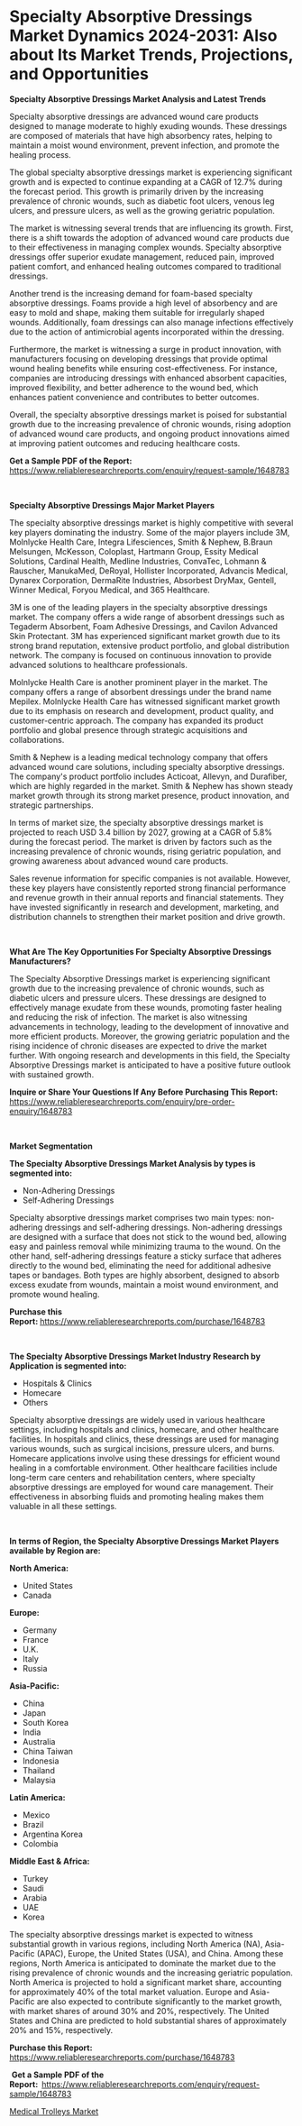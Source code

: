 <p><h1>Specialty Absorptive Dressings Market Dynamics 2024-2031: Also about Its Market Trends, Projections, and Opportunities</h1></p><p><strong>Specialty Absorptive Dressings Market Analysis and Latest Trends</strong></p>
<p><p>Specialty absorptive dressings are advanced wound care products designed to manage moderate to highly exuding wounds. These dressings are composed of materials that have high absorbency rates, helping to maintain a moist wound environment, prevent infection, and promote the healing process.</p><p>The global specialty absorptive dressings market is experiencing significant growth and is expected to continue expanding at a CAGR of 12.7% during the forecast period. This growth is primarily driven by the increasing prevalence of chronic wounds, such as diabetic foot ulcers, venous leg ulcers, and pressure ulcers, as well as the growing geriatric population.</p><p>The market is witnessing several trends that are influencing its growth. First, there is a shift towards the adoption of advanced wound care products due to their effectiveness in managing complex wounds. Specialty absorptive dressings offer superior exudate management, reduced pain, improved patient comfort, and enhanced healing outcomes compared to traditional dressings.</p><p>Another trend is the increasing demand for foam-based specialty absorptive dressings. Foams provide a high level of absorbency and are easy to mold and shape, making them suitable for irregularly shaped wounds. Additionally, foam dressings can also manage infections effectively due to the action of antimicrobial agents incorporated within the dressing.</p><p>Furthermore, the market is witnessing a surge in product innovation, with manufacturers focusing on developing dressings that provide optimal wound healing benefits while ensuring cost-effectiveness. For instance, companies are introducing dressings with enhanced absorbent capacities, improved flexibility, and better adherence to the wound bed, which enhances patient convenience and contributes to better outcomes.</p><p>Overall, the specialty absorptive dressings market is poised for substantial growth due to the increasing prevalence of chronic wounds, rising adoption of advanced wound care products, and ongoing product innovations aimed at improving patient outcomes and reducing healthcare costs.</p></p>
<p><strong>Get a Sample PDF of the Report:&nbsp;</strong> <a href="https://www.reliableresearchreports.com/enquiry/request-sample/1648783">https://www.reliableresearchreports.com/enquiry/request-sample/1648783</a></p>
<p>&nbsp;</p>
<p><strong>Specialty Absorptive Dressings Major Market Players</strong></p>
<p><p>The specialty absorptive dressings market is highly competitive with several key players dominating the industry. Some of the major players include 3M, Molnlycke Health Care, Integra Lifesciences, Smith & Nephew, B.Braun Melsungen, McKesson, Coloplast, Hartmann Group, Essity Medical Solutions, Cardinal Health, Medline Industries, ConvaTec, Lohmann & Rauscher, ManukaMed, DeRoyal, Hollister Incorporated, Advancis Medical, Dynarex Corporation, DermaRite Industries, Absorbest DryMax, Gentell, Winner Medical, Foryou Medical, and 365 Healthcare.</p><p>3M is one of the leading players in the specialty absorptive dressings market. The company offers a wide range of absorbent dressings such as Tegaderm Absorbent, Foam Adhesive Dressings, and Cavilon Advanced Skin Protectant. 3M has experienced significant market growth due to its strong brand reputation, extensive product portfolio, and global distribution network. The company is focused on continuous innovation to provide advanced solutions to healthcare professionals.</p><p>Molnlycke Health Care is another prominent player in the market. The company offers a range of absorbent dressings under the brand name Mepilex. Molnlycke Health Care has witnessed significant market growth due to its emphasis on research and development, product quality, and customer-centric approach. The company has expanded its product portfolio and global presence through strategic acquisitions and collaborations.</p><p>Smith & Nephew is a leading medical technology company that offers advanced wound care solutions, including specialty absorptive dressings. The company's product portfolio includes Acticoat, Allevyn, and Durafiber, which are highly regarded in the market. Smith & Nephew has shown steady market growth through its strong market presence, product innovation, and strategic partnerships.</p><p>In terms of market size, the specialty absorptive dressings market is projected to reach USD 3.4 billion by 2027, growing at a CAGR of 5.8% during the forecast period. The market is driven by factors such as the increasing prevalence of chronic wounds, rising geriatric population, and growing awareness about advanced wound care products.</p><p>Sales revenue information for specific companies is not available. However, these key players have consistently reported strong financial performance and revenue growth in their annual reports and financial statements. They have invested significantly in research and development, marketing, and distribution channels to strengthen their market position and drive growth.</p></p>
<p>&nbsp;</p>
<p><strong>What Are The Key Opportunities For Specialty Absorptive Dressings Manufacturers?</strong></p>
<p><p>The Specialty Absorptive Dressings market is experiencing significant growth due to the increasing prevalence of chronic wounds, such as diabetic ulcers and pressure ulcers. These dressings are designed to effectively manage exudate from these wounds, promoting faster healing and reducing the risk of infection. The market is also witnessing advancements in technology, leading to the development of innovative and more efficient products. Moreover, the growing geriatric population and the rising incidence of chronic diseases are expected to drive the market further. With ongoing research and developments in this field, the Specialty Absorptive Dressings market is anticipated to have a positive future outlook with sustained growth.</p></p>
<p><strong>Inquire or Share Your Questions If Any Before Purchasing This Report:</strong> <a href="https://www.reliableresearchreports.com/enquiry/pre-order-enquiry/1648783">https://www.reliableresearchreports.com/enquiry/pre-order-enquiry/1648783</a></p>
<p>&nbsp;</p>
<p><strong>Market Segmentation</strong></p>
<p><strong>The Specialty Absorptive Dressings Market Analysis by types is segmented into:</strong></p>
<p><ul><li>Non-Adhering Dressings</li><li>Self-Adhering Dressings</li></ul></p>
<p><p>Specialty absorptive dressings market comprises two main types: non-adhering dressings and self-adhering dressings. Non-adhering dressings are designed with a surface that does not stick to the wound bed, allowing easy and painless removal while minimizing trauma to the wound. On the other hand, self-adhering dressings feature a sticky surface that adheres directly to the wound bed, eliminating the need for additional adhesive tapes or bandages. Both types are highly absorbent, designed to absorb excess exudate from wounds, maintain a moist wound environment, and promote wound healing.</p></p>
<p><strong>Purchase this Report:&nbsp;</strong><a href="https://www.reliableresearchreports.com/purchase/1648783">https://www.reliableresearchreports.com/purchase/1648783</a></p>
<p>&nbsp;</p>
<p><strong>The Specialty Absorptive Dressings Market Industry Research by Application is segmented into:</strong></p>
<p><ul><li>Hospitals & Clinics</li><li>Homecare</li><li>Others</li></ul></p>
<p><p>Specialty absorptive dressings are widely used in various healthcare settings, including hospitals and clinics, homecare, and other healthcare facilities. In hospitals and clinics, these dressings are used for managing various wounds, such as surgical incisions, pressure ulcers, and burns. Homecare applications involve using these dressings for efficient wound healing in a comfortable environment. Other healthcare facilities include long-term care centers and rehabilitation centers, where specialty absorptive dressings are employed for wound care management. Their effectiveness in absorbing fluids and promoting healing makes them valuable in all these settings.</p></p>
<p>&nbsp;</p>
<p><strong>In terms of Region, the Specialty Absorptive Dressings Market Players available by Region are:</strong></p>
<p>
    <p> <strong> North America: </strong>
        <ul>
            <li>United States</li>
            <li>Canada</li>
        </ul>
        </p> 
    <p> <strong> Europe: </strong>
        <ul>
            <li>Germany</li>
            <li>France</li>
            <li>U.K.</li>
            <li>Italy</li>
            <li>Russia</li>
        </ul>
        </p> 
    <p> <strong> Asia-Pacific: </strong>
        <ul>
            <li>China</li>
            <li>Japan</li>
            <li>South Korea</li>
            <li>India</li>
            <li>Australia</li>
            <li>China Taiwan</li>
            <li>Indonesia</li>
            <li>Thailand</li>
            <li>Malaysia</li>
        </ul>
        </p> 
    <p> <strong> Latin America: </strong>
        <ul>
            <li>Mexico</li>
            <li>Brazil</li>
            <li>Argentina Korea</li>
            <li>Colombia</li>
        </ul>
        </p> 
    <p> <strong> Middle East & Africa: </strong>
        <ul>
            <li>Turkey</li>
            <li>Saudi</li>
            <li>Arabia</li>
            <li>UAE</li>
            <li>Korea</li>
        </ul>
    </p>
    </p>
<p><p>The specialty absorptive dressings market is expected to witness substantial growth in various regions, including North America (NA), Asia-Pacific (APAC), Europe, the United States (USA), and China. Among these regions, North America is anticipated to dominate the market due to the rising prevalence of chronic wounds and the increasing geriatric population. North America is projected to hold a significant market share, accounting for approximately 40% of the total market valuation. Europe and Asia-Pacific are also expected to contribute significantly to the market growth, with market shares of around 30% and 20%, respectively. The United States and China are predicted to hold substantial shares of approximately 20% and 15%, respectively.</p></p>
<p><strong>Purchase this Report: </strong><a href="https://www.reliableresearchreports.com/purchase/1648783">https://www.reliableresearchreports.com/purchase/1648783</a></p>
<p>&nbsp;<strong>Get a Sample PDF of the Report:&nbsp;&nbsp;</strong><a href="https://www.reliableresearchreports.com/enquiry/request-sample/1648783">https://www.reliableresearchreports.com/enquiry/request-sample/1648783</a></p>
<p><strong></strong></p>
<p><p><a href="https://github.com/BryceTownsendr/Market-Research-Report-List-3/blob/main/medical-trolleys-market.md">Medical Trolleys Market</a></p></p>